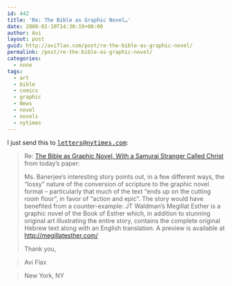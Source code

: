 ```yaml
---
id: 442
title: 'Re: The Bible as Graphic Novel…'
date: 2008-02-10T14:30:19+00:00
author: Avi
layout: post
guid: http://aviflax.com/post/re-the-bible-as-graphic-novel/
permalink: /post/re-the-bible-as-graphic-novel/
categories:
  - none
tags:
  - art
  - bible
  - comics
  - graphic
  - News
  - novel
  - novels
  - nytimes
---
```

I just send this to <tt>letters@nytimes.com</tt>:

> Re: [The Bible as Graphic Novel, With a Samurai Stranger Called Christ](http://www.nytimes.com/2008/02/10/us/10manga.html) from today&#8217;s paper:
> 
> Ms. Banerjee&#8217;s interesting story points out, in a few different ways, the &#8220;lossy&#8221; nature of the conversion of scripture to the graphic novel format &#8211; particularly that much of the text &#8220;ends up on the cutting room floor&#8221;, in favor of &#8220;action and epic&#8221;. The story would have benefited from a counter-example: JT Waldman&#8217;s Megillat Esther is a graphic novel of the Book of Esther which, in addition to stunning original art illustrating the entire story, contains the complete original Hebrew text along with an English translation. A preview is available at <http://megillatesther.com/>
> 
> Thank you,
  
> Avi Flax
  
> New York, NY